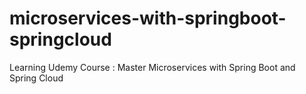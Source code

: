 # microservices-with-springboot-springcloud
Learning Udemy Course : Master Microservices with Spring Boot and Spring Cloud
